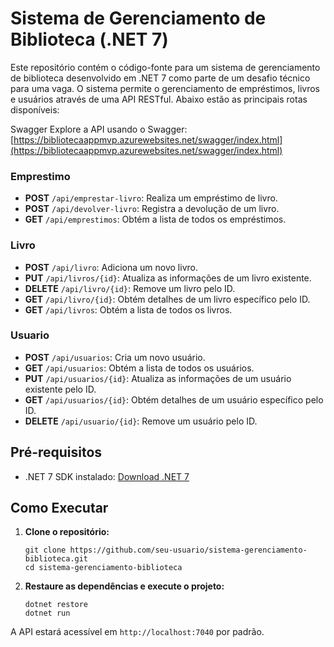 # Sistema de Gerenciamento de Biblioteca (.NET 7)

Este repositório contém o código-fonte para um sistema de gerenciamento de biblioteca desenvolvido em .NET 7 como parte de um desafio técnico para uma vaga. O sistema permite o gerenciamento de empréstimos, livros e usuários através de uma API RESTful. Abaixo estão as principais rotas disponíveis:

Swagger
Explore a API usando o Swagger: [https://bibliotecaappmvp.azurewebsites.net/swagger/index.html](https://bibliotecaappmvp.azurewebsites.net/swagger/index.html)

### Emprestimo

- **POST** `/api/emprestar-livro`: Realiza um empréstimo de livro.
- **POST** `/api/devolver-livro`: Registra a devolução de um livro.
- **GET** `/api/emprestimos`: Obtém a lista de todos os empréstimos.

### Livro

- **POST** `/api/livro`: Adiciona um novo livro.
- **PUT** `/api/livros/{id}`: Atualiza as informações de um livro existente.
- **DELETE** `/api/livro/{id}`: Remove um livro pelo ID.
- **GET** `/api/livro/{id}`: Obtém detalhes de um livro específico pelo ID.
- **GET** `/api/livros`: Obtém a lista de todos os livros.

### Usuario

- **POST** `/api/usuarios`: Cria um novo usuário.
- **GET** `/api/usuarios`: Obtém a lista de todos os usuários.
- **PUT** `/api/usuarios/{id}`: Atualiza as informações de um usuário existente pelo ID.
- **GET** `/api/usuarios/{id}`: Obtém detalhes de um usuário específico pelo ID.
- **DELETE** `/api/usuario/{id}`: Remove um usuário pelo ID.

## Pré-requisitos

- .NET 7 SDK instalado: [Download .NET 7](https://dotnet.microsoft.com/download/dotnet/7.0)

## Como Executar

1. **Clone o repositório:**
   ```
   git clone https://github.com/seu-usuario/sistema-gerenciamento-biblioteca.git
   cd sistema-gerenciamento-biblioteca
   ```

2. **Restaure as dependências e execute o projeto:**
   ```
   dotnet restore
   dotnet run
   ```

A API estará acessível em `http://localhost:7040` por padrão.
